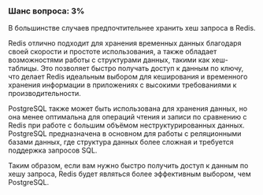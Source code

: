 ### Шанс вопроса: 3%

В большинстве случаев предпочтительнее хранить хеш запроса в Redis. 

Redis отлично подходит для хранения временных данных благодаря своей скорости и простоте использования, а также обладает возможностями работы с структурами данных, такими как хеш-таблицы. Это позволяет быстро получать доступ к данным по ключу, что делает Redis идеальным выбором для кеширования и временного хранения информации в приложениях с высокими требованиями к производительности.

PostgreSQL также может быть использована для хранения данных, но она менее оптимальна для операций чтения и записи по сравнению с Redis при работе с большим объёмом неструктурированных данных. PostgreSQL предназначена в основном для работы с реляционными базами данных, где структура данных более сложная и требуется поддержка запросов SQL.

Таким образом, если вам нужно быстро получить доступ к данным по хешу запроса, Redis будет являться более эффективным выбором, чем PostgreSQL.